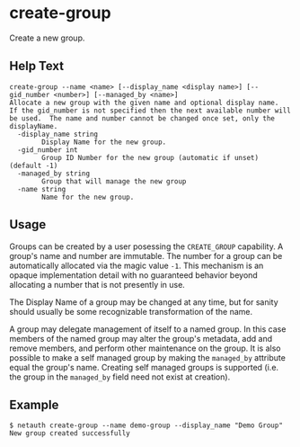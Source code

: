 # create-group

Create a new group.

## Help Text

```
create-group --name <name> [--display_name <display name>] [--gid_number <number>] [--managed_by <name>]
Allocate a new group with the given name and optional display name.
If the gid_number is not specified then the next available number will
be used.  The name and number cannot be changed once set, only the
displayName.
  -display_name string
        Display Name for the new group.
  -gid_number int
        Group ID Number for the new group (automatic if unset) (default -1)
  -managed_by string
        Group that will manage the new group
  -name string
        Name for the new group.
```

## Usage

Groups can be created by a user posessing the `CREATE_GROUP`
capability.  A group's name and number are immutable.  The number for
a group can be automatically allocated via the magic value `-1`.  This
mechanism is an opaque implementation detail with no guaranteed
behavior beyond allocating a number that is not presently in use.

The Display Name of a group may be changed at any time, but for sanity
should usually be some recognizable transformation of the name.

A group may delegate management of itself to a named group.  In this
case members of the named group may alter the group's metadata, add
and remove members, and perform other maintenance on the group.  It is
also possible to make a self managed group by making the `managed_by`
attribute equal the group's name.  Creating self managed groups is
supported (i.e. the group in the `managed_by` field need not exist at
creation).

## Example

```shell
$ netauth create-group --name demo-group --display_name "Demo Group"
New group created successfully
```
